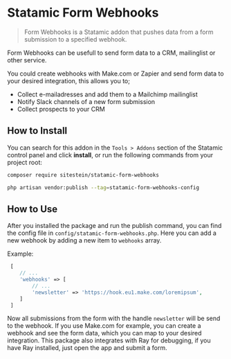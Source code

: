 # Statamic Form Webhooks

> Form Webhooks is a Statamic addon that pushes data from a form submission to a specified webhook.

Form Webhooks can be usefull to send form data to a CRM, mailinglist or other service. 

You could create webhooks with Make.com or Zapier and send form data to your desired integration, this allows you to;

- Collect e-mailadresses and add them to a Mailchimp mailinglist
- Notify Slack channels of a new form submission
- Collect prospects to your CRM

## How to Install

You can search for this addon in the `Tools > Addons` section of the Statamic control panel and click **install**, or run the following commands from your project root:

``` bash
composer require sitestein/statamic-form-webhooks
```

``` bash
php artisan vendor:publish --tag=statamic-form-webhooks-config
```


## How to Use

After you installed the package and run the publish command, you can find the config file in `config/statamic-form-webhooks.php`.
Here you can add a new webhook by adding a new item to `webhooks` array.

Example:
```php
 [
    // ...
    'webhooks' => [
        // ...
        'newsletter' => 'https://hook.eu1.make.com/loremipsum',
    ]
 ]

```

Now all submissions from the form with the handle `newsletter` will be send to the webhook. If you use Make.com for example, you can create a webhook and see the form data, which you can map to your desired integration.
This package also integrates with Ray for debugging, if you have Ray installed, just open the app and submit a form.
